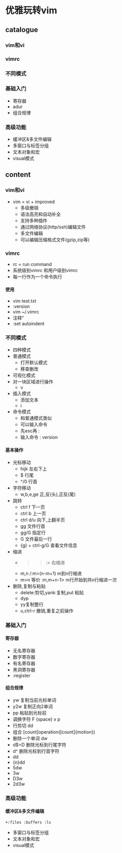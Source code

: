 # 优雅玩转vim
## catalogue
### vim和vi
### vimrc
### 不同模式
### 基础入门
+   寄存器
+   adur
+   组合规律
### 高级功能
+   缓冲区&多文件编辑
+   多窗口与标签分组
+   文本对象和宏
+   visual模式

## content
### vim和vi
+   vim = vi + improved
    +   多级撤销
    + 语法高亮和自动补全
    +   支持多种插件
    +   通过网络协议(http/ssh)编辑文件
    +   多文件编辑
    +   可以编辑压缩格式文件(gzip,zip等)
### vimrc
+   rc = run command
+   系统级别vimrc 和用户级别vimrc
+   每一行作为一个命令执行
#### 使用
+   vim test.txt
+   :version
+   vim ~/.vimrc
+   注释"
+   :set autoindent
### 不同模式
+   四种模式
+   普通模式
    +   打开默认模式
    +   移查删改
+   可视化模式
+   对一块区域进行操作
    +   v    
+   插入模式
    +   添加文本
    +    i 
+   命令模式
    +   和普通模式类似
    +   可以输入命令
    +   先esc再 :
    +   输入命令 : version
#### 基本操作
+   光标移动
    +   hijk 左右下上
    +   $   行尾
    +   ^/0 行首
+   字符移动
    + w,b,e,ge 正,反(头),正反(尾)
+   跳转
    +   ctrl f 下一页
    +   ctrl b  上一页
    +   ctrl d/u  向下,上翻半页
    +   gg 文件行首
    +   <line number> gg/G 指定行
    +   G 文件最后一行
    +   {g} + ctrl-g/G 查看文件信息
+   缩进
    +   >> :> 右缩进
    +   m,n /:m>(n-m+1) m到n行缩进
    +   m>n 等价 :m,m+n-1> m行开始到共n行缩进一次
+   删除,复制与粘贴
    +   delete:剪切,yank:复制,put 粘贴
    +   dyp
    +   yy复制整行
    +   u,ctrl-r 撤销,重复之前操作
### 基础入门
####  寄存器
+   无名寄存器
+   数字寄存器
+   有名寄存器
+   黑洞寄存器
+   :register
####   组合规律
+   yw 复制当前光标单词
+   y2w 复制正向2单词
+   pp 粘贴到光标前
+  调换字符   F {space} x p
+   行剪切 dd 
+   组合 [count]operation([count]{motion})
+   删除一个单词 dw
+   d$=D 删除光标到行尾字符
+   d^  删除光标到行首字符
+   dd
+   {n}dd
+   5dw
+   3w
+   D3w 
+   2d3w 
### 高级功能
####   缓冲区&多文件编辑
    +:files :buffers :ls
+   多窗口与标签分组
+   文本对象和宏
+   visual模式